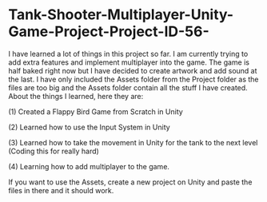 # Tank-Shooter-Multiplayer-Unity-Game-Project-Project-ID-56-

I have learned a lot of things in this project so far. I am currently trying to add extra features and implement multiplayer into the game. The game is half baked right now but I have decided to create artwork and add sound at the last. I have only included the Assets folder from the Project folder as the files are too big and the Assets folder contain all the stuff I have created. About the things I learned, here they are:

(1) Created a Flappy Bird Game from Scratch in Unity

(2) Learned how to use the Input System in Unity

(3) Learned how to take the movement in Unity for the tank to the next level (Coding this for really hard)

(4) Learning how to add multiplayer to the game.

If you want to use the Assets, create a new project on Unity and paste the files in there and it should work.
